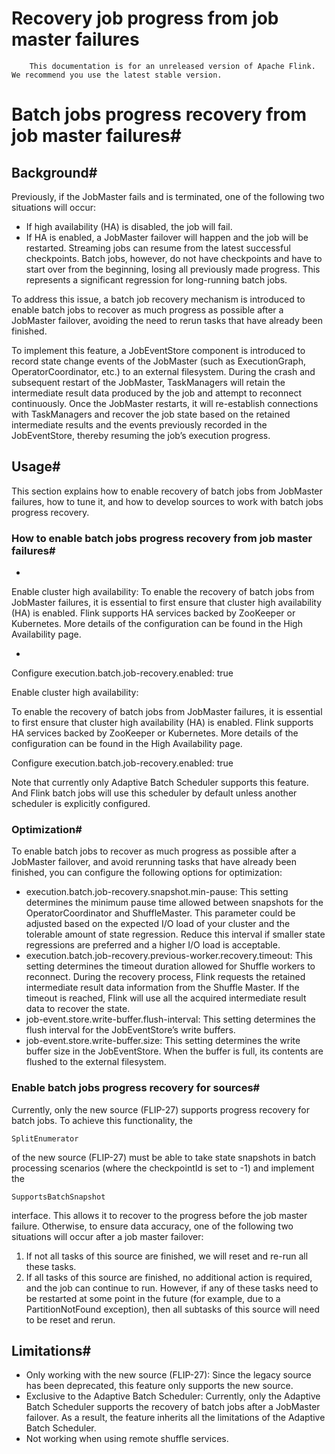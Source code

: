 # Recovery job progress from job master failures


> 
        This documentation is for an unreleased version of Apache Flink. We recommend you use the latest stable version.
    


# Batch jobs progress recovery from job master failures#


## Background#


Previously, if the JobMaster fails and is terminated, one of the following two situations will occur:

* If high availability (HA) is disabled, the job will fail.
* If HA is enabled, a JobMaster failover will happen and the job will be restarted. Streaming jobs can resume from the
latest successful checkpoints. Batch jobs, however, do not have checkpoints and have to start over from the beginning,
losing all previously made progress. This represents a significant regression for long-running batch jobs.

To address this issue, a batch job recovery mechanism is introduced to enable batch jobs to recover as much progress as
possible after a JobMaster failover, avoiding the need to rerun tasks that have already been finished.


To implement this feature, a JobEventStore component is introduced to record state change events of the JobMaster
(such as ExecutionGraph, OperatorCoordinator, etc.) to an external filesystem. During the crash and subsequent restart
of the JobMaster, TaskManagers will retain the intermediate result data produced by the job and attempt to reconnect
continuously. Once the JobMaster restarts, it will re-establish connections with TaskManagers and recover the job state
based on the retained intermediate results and the events previously recorded in the JobEventStore, thereby resuming
the job’s execution progress.


## Usage#


This section explains how to enable recovery of batch jobs from JobMaster failures, how to tune it, and how to develop
sources to work with batch jobs progress recovery.


### How to enable batch jobs progress recovery from job master failures#

* 
Enable cluster high availability:
To enable the recovery of batch jobs from JobMaster failures, it is essential to first ensure that cluster
high availability (HA) is enabled. Flink supports HA services backed by ZooKeeper or Kubernetes.
More details of the configuration can be found in the High Availability page.

* 
Configure execution.batch.job-recovery.enabled: true


Enable cluster high availability:


To enable the recovery of batch jobs from JobMaster failures, it is essential to first ensure that cluster
high availability (HA) is enabled. Flink supports HA services backed by ZooKeeper or Kubernetes.
More details of the configuration can be found in the High Availability page.


Configure execution.batch.job-recovery.enabled: true


Note that currently only Adaptive Batch Scheduler
supports this feature. And Flink batch jobs will use this scheduler by default unless another scheduler is explicitly configured.


### Optimization#


To enable batch jobs to recover as much progress as possible after a JobMaster failover, and avoid rerunning tasks
that have already been finished, you can configure the following options for optimization:

* execution.batch.job-recovery.snapshot.min-pause:
This setting determines the minimum pause time allowed between snapshots for the OperatorCoordinator and ShuffleMaster.
This parameter could be adjusted based on the expected I/O load of your cluster and the tolerable amount of state regression.
Reduce this interval if smaller state regressions are preferred and a higher I/O load is acceptable.
* execution.batch.job-recovery.previous-worker.recovery.timeout:
This setting determines the timeout duration allowed for Shuffle workers to reconnect. During the recovery process, Flink
requests the retained intermediate result data information from the Shuffle Master. If the timeout is reached,
Flink will use all the acquired intermediate result data to recover the state.
* job-event.store.write-buffer.flush-interval:
This setting determines the flush interval for the JobEventStore’s write buffers.
* job-event.store.write-buffer.size: This
setting determines the write buffer size in the JobEventStore. When the buffer is full, its contents are flushed to the external
filesystem.

### Enable batch jobs progress recovery for sources#


Currently, only the new source (FLIP-27) supports progress recovery for batch jobs. To achieve this functionality,
the 

    SplitEnumerator


of the new source (FLIP-27) must be able to take state snapshots in batch processing scenarios (where the checkpointId
is set to -1) and implement the


    SupportsBatchSnapshot


interface. This allows it to recover to the progress before the job master failure.
Otherwise, to ensure data accuracy, one of the following two situations will occur after a job master failover:

1. If not all tasks of this source are finished, we will reset and re-run all these tasks.
2. If all tasks of this source are finished, no additional action is required, and the job can continue to run.
However, if any of these tasks need to be restarted at some point in the future (for example, due to a
PartitionNotFound exception), then all subtasks of this source will need to be reset and rerun.

## Limitations#

* Only working with the new source (FLIP-27): Since the legacy source has been deprecated, this feature only supports the new source.
* Exclusive to the Adaptive Batch Scheduler:
Currently, only the Adaptive Batch Scheduler supports the recovery of batch jobs after a
JobMaster failover. As a result, the feature inherits all the
limitations of the Adaptive Batch Scheduler.
* Not working when using remote shuffle services.